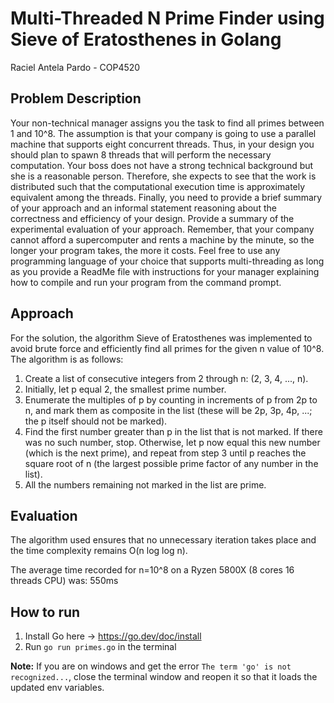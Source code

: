 # Multi-Threaded N Prime Finder using Sieve of Eratosthenes in Golang
Raciel Antela Pardo - COP4520

## Problem Description
Your non-technical manager assigns you the task to find all primes between 1 and 
10^8.  The assumption is that your company is going to use a parallel machine that 
supports eight concurrent threads. Thus, in your design you should plan to spawn 8 
threads that will perform the necessary computation. Your boss does not have a strong 
technical background but she is a reasonable person. Therefore, she expects to see that 
the work is distributed such that the computational execution time is approximately 
equivalent among the threads. Finally, you need to provide a brief summary of your 
approach and an informal statement reasoning about the correctness and efficiency of 
your design. Provide a summary of the experimental evaluation of your approach. 
Remember, that your company cannot afford a supercomputer and rents a machine by 
the minute, so the longer your program takes, the more it costs. Feel free to use any 
programming language of your choice that supports multi-threading as long as you 
provide a ReadMe file with instructions for your manager explaining how to compile and 
run your program from the command prompt.

## Approach
For the solution, the algorithm Sieve of Eratosthenes was implemented to avoid brute force and efficiently find all primes for the given n value of 10^8. The algorithm is as follows: 
1. Create a list of consecutive integers from 2 through n: (2, 3, 4, ..., n).
2. Initially, let p equal 2, the smallest prime number.
3. Enumerate the multiples of p by counting in increments of p from 2p to n, and mark them as composite in the list (these will be 2p, 3p, 4p, ...; the p itself should not be marked).
4. Find the first number greater than p in the list that is not marked. If there was no such number, stop. Otherwise, let p now equal this new number (which is the next prime), and repeat from step 3 until p reaches the square root of n (the largest possible prime factor of any number in the list).
5. All the numbers remaining not marked in the list are prime.

## Evaluation
The algorithm used ensures that no unnecessary iteration takes place and the time complexity remains O(n log log n). 

The average time recorded for n=10^8 on a Ryzen 5800X (8 cores 16 threads CPU) was: 550ms

## How to run
1. Install Go here -> https://go.dev/doc/install
2. Run `go run primes.go` in the terminal

**Note:** If you are on windows and get the error `The term 'go' is not recognized...`, close the terminal window and reopen it so that it loads the updated env variables.
```
